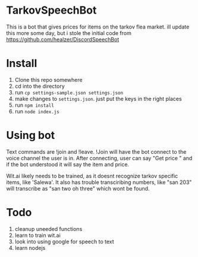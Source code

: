 # TarkovSpeechBot
This is a bot that gives prices for items on the tarkov flea market.  ill update this more some day, but i stole the initial code from https://github.com/healzer/DiscordSpeechBot

# Install
1. Clone this repo somewhere
2. cd into the directory
3. run `cp settings-sample.json settings.json`
4. make changes to `settings.json`. just put the keys in the right places
5. run `npm install`
6. run `node index.js`

# Using bot
Text commands are !join and !leave.  !Join will have the bot connect to the voice channel the user is in.  After connecting, user can say "Get price <item>" and if the bot understood it will say the item and price.  
  
Wit.ai likely needs to be trained, as it doesnt recognize tarkov specific items, like 'Salewa'.  It also has trouble transciribing numbers, like "san 203" will transcribe as "san two oh three" which wont be found.

# Todo
1. cleanup uneeded functions
2. learn to train wit.ai
3. look into using google for speech to text
4. learn nodejs 

